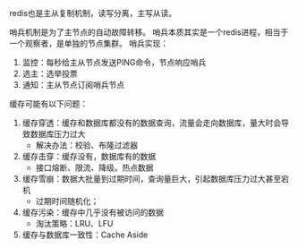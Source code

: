 redis也是主从复制机制，读写分离，主写从读。

哨兵机制是为了主节点的自动故障转移。
哨兵本质其实是一个redis进程，相当于一个观察者，是单独的节点集群。
哨兵实现：
1. 监控：每秒给主从节点发送PING命令，节点响应哨兵
2. 选主：选举投票
3. 通知：主从节点订阅哨兵节点

缓存可能有以下问题：
1. 缓存穿透：缓存和数据库都没有的数据查询，流量会走向数据库，量大时会导致数据库压力过大
   - 解决办法：校验、布隆过滤器
2. 缓存击穿：缓存没有，数据库有的数据
   - 接口熔断、限流、降级。热点数据
3. 缓存雪崩：数据大批量到过期时间，查询量巨大，引起数据库压力过大甚至宕机
   - 过期时间随机化；
4. 缓存污染：缓存中几乎没有被访问的数据
   - 淘汰策略：LRU、LFU
5. 缓存与数据库一致性：Cache Aside


